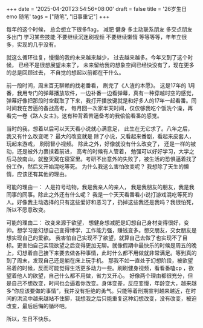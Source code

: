 +++
date = '2025-04-20T23:54:56+08:00'
draft = false
title = '26岁生日 emo 随笔'
tags = ["随笔", "旧事重记"]
+++

每年的这个时候， 总会想立下很多flag， 减肥 健身 多主动联系朋友 多交点朋友 多出门  学习某些技能  不要继续沉迷刷视频 不要继续懒惰 等等等等，年年立很多，实现的几乎没有。

就这么循环往复，慢慢的我的未来越来越少， 过去越来越多。今年又到了这个时候， 已经不是很想展望未来了， 未来留给我的想象空间已经快没有了，现在更多的总是回顾过去， 不自觉的想起以前都在干什么。

前一段时间，周末百无聊赖的找老番看， 刷完了《人渣的本愿》。 这是17年的 1月番，我用专门的弹幕播放软件，一边补番一边看弹幕，真有一种穿越时空的感觉，弹幕好像把那段时空截取了下来，我打开播放键就是和好多人的17年一起看番。同时间我在苦逼的备战高考， 每月回一次家半天时间，仅仅够我吃个饭洗个澡，再看完一卷《路人女主》。这有种背着苦逼备考的我偷偷看番的感觉。

当时的我，想着以后可以天天看小说就心满意足， 此生在无它求了。八年之后， 我又有什么改变呢？ 最大的改变就是 除了小说，又看起来番剧，看起来皮套人，玩起来游戏， 刷弱智小视频。 除此之外，好像就没有什么改变了， 还是一样的被动，还是被外力裹挟着前进， 高考的时候有人管着， 勉强可以好好学习，大学之后马放南山，就整天窝在寝室里。考研不出意外的失败了，被生活的恐惧逼着找了份工作，然后又开始混吃等死。
为什么我这么害怕改变呢？ 我想除了天生的懒惰，应该还有其他的理由。

可能的理由一： 人是符号动物，我是我亲人的亲人， 我是我朋友的朋友，我是我同事的同事。除此之外还有什么呢？ 我是一个天天看番看小说打游戏混吃等死的人。好像我主动选择的只有这些爱好和恶习了，扔掉这些我还是我吗？我很怕死，所以不愿意改变。

可能的理由二： 改变来源于欲望， 想健身想减肥是幻想自己身材变得很好，变帅。想学习是幻想自己变得博学，工作能力强，赚钱变多。想交朋友，交女朋友是想实现自己的爱欲。
我害怕自己实现不了欲望，就算自己去做了也实现不了目标。更害怕自己实现欲望之后变得更加无聊。就像假期中最快乐的时候是周五的晚上，幻想着自己接下来要去做各种事情，此时什么都不用做就非常满足。等到真的到了周末，发现自己还是躺在床上玩手机。 那我不如一直处于幻想阶段，被欲望吊着的时候，反而可能觉得生活更多动力一些。刷刷健身视频，看看番嗑cp ，欲望着他人的欲望，自己什么都不用做，省力又开心。
好像两个理由都很充分，但是自己不想改变，时间也会逼着你改变。身体变差，反应变慢，年龄变大，越来越多“你应该要做的事情”，我并没有拒绝的勇气。只能等着刑期宣判越来越近，在时间的洪流中越来越站不住脚，我想我之后只能重复这种幻想改变，没有改变，被迫改变，最后后悔的循环吧。

所以，生日不快乐。